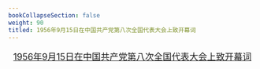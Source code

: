 ```yaml
---
bookCollapseSection: false
weight: 90
titled: 1956年9月15日在中国共产党第八次全国代表大会上致开幕词
---
```


<font size="4">

<div align="center">

[1956年9月15日在中国共产党第八次全国代表大会上致开幕词](/vid/1956-9-15.mp3)

</div>

</font>